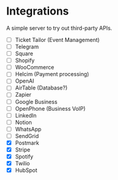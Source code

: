 # Integrations

A simple server to try out third-party APIs.

- [ ] Ticket Tailor (Event Management)
- [ ] Telegram
- [ ] Square
- [ ] Shopify
- [ ] WooCommerce
- [ ] Helcim (Payment processing)
- [ ] OpenAI
- [ ] AirTable (Database?)
- [ ] Zapier
- [ ] Google Business
- [ ] OpenPhone (Business VoIP)
- [ ] LinkedIn
- [ ] Notion
- [ ] WhatsApp
- [ ] SendGrid
- [x] Postmark
- [x] Stripe
- [x] Spotify
- [x] Twilio
- [x] HubSpot